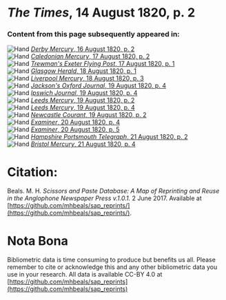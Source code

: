 # *The Times*, 14 August 1820, p. 2  
  
### Content from this page subsequently appeared in:  
![Hand](http://scissorsandpaste.net/wp-content/uploads/2017/06/smallhandpointer.png) [*Derby Mercury*, 16 August 1820, p. 2](https://mhbeals.github.io/sap_html/Derby-Mercury/Derby-Mercury-16-August-1820-p-2)  
![Hand](http://scissorsandpaste.net/wp-content/uploads/2017/06/smallhandpointer.png) [*Caledonian Mercury*, 17 August 1820, p. 2](https://mhbeals.github.io/sap_html/Caledonian-Mercury/Caledonian-Mercury-17-August-1820-p-2)  
![Hand](http://scissorsandpaste.net/wp-content/uploads/2017/06/smallhandpointer.png) [*Trewman's Exeter Flying Post*, 17 August 1820, p. 1](https://mhbeals.github.io/sap_html/Trewman's-Exeter-Flying-Post/Trewman's-Exeter-Flying-Post-17-August-1820-p-1)  
![Hand](http://scissorsandpaste.net/wp-content/uploads/2017/06/smallhandpointer.png) [*Glasgow Herald*, 18 August 1820, p. 1](https://mhbeals.github.io/sap_html/Glasgow-Herald/Glasgow-Herald-18-August-1820-p-1)  
![Hand](http://scissorsandpaste.net/wp-content/uploads/2017/06/smallhandpointer.png) [*Liverpool Mercury*, 18 August 1820, p. 3](https://mhbeals.github.io/sap_html/Liverpool-Mercury/Liverpool-Mercury-18-August-1820-p-3)  
![Hand](http://scissorsandpaste.net/wp-content/uploads/2017/06/smallhandpointer.png) [*Jackson's Oxford Journal*, 19 August 1820, p. 4](https://mhbeals.github.io/sap_html/Jackson's-Oxford-Journal/Jackson's-Oxford-Journal-19-August-1820-p-4)  
![Hand](http://scissorsandpaste.net/wp-content/uploads/2017/06/smallhandpointer.png) [*Ipswich Journal*, 19 August 1820, p. 4](https://mhbeals.github.io/sap_html/Ipswich-Journal/Ipswich-Journal-19-August-1820-p-4)  
![Hand](http://scissorsandpaste.net/wp-content/uploads/2017/06/smallhandpointer.png) [*Leeds Mercury*, 19 August 1820, p. 2](https://mhbeals.github.io/sap_html/Leeds-Mercury/Leeds-Mercury-19-August-1820-p-2)  
![Hand](http://scissorsandpaste.net/wp-content/uploads/2017/06/smallhandpointer.png) [*Leeds Mercury*, 19 August 1820, p. 4](https://mhbeals.github.io/sap_html/Leeds-Mercury/Leeds-Mercury-19-August-1820-p-4)  
![Hand](http://scissorsandpaste.net/wp-content/uploads/2017/06/smallhandpointer.png) [*Newcastle Courant*, 19 August 1820, p. 2](https://mhbeals.github.io/sap_html/Newcastle-Courant/Newcastle-Courant-19-August-1820-p-2)  
![Hand](http://scissorsandpaste.net/wp-content/uploads/2017/06/smallhandpointer.png) [*Examiner*, 20 August 1820, p. 4](https://mhbeals.github.io/sap_html/Examiner/Examiner-20-August-1820-p-4)  
![Hand](http://scissorsandpaste.net/wp-content/uploads/2017/06/smallhandpointer.png) [*Examiner*, 20 August 1820, p. 5](https://mhbeals.github.io/sap_html/Examiner/Examiner-20-August-1820-p-5)  
![Hand](http://scissorsandpaste.net/wp-content/uploads/2017/06/smallhandpointer.png) [*Hampshire Portsmouth Telegraph*, 21 August 1820, p. 2](https://mhbeals.github.io/sap_html/Hampshire-Portsmouth-Telegraph/Hampshire-Portsmouth-Telegraph-21-August-1820-p-2)  
![Hand](http://scissorsandpaste.net/wp-content/uploads/2017/06/smallhandpointer.png) [*Bristol Mercury*, 21 August 1820, p. 4](https://mhbeals.github.io/sap_html/Bristol-Mercury/Bristol-Mercury-21-August-1820-p-4)  


# Citation: 

Beals. M. H. *Scissors and Paste Database: A Map of Reprinting and Reuse in the Anglophone Newspaper Press v.1.0.1.* 2 June 2017. Available at [https://github.com/mhbeals/sap_reprints/](https://github.com/mhbeals/sap_reprints/). 

# Nota Bona

Bibliometric data is time consuming to produce but benefits us all. Please remember to cite or acknowledge this and any other bibliometric data you use in your research. All data is available CC-BY 4.0 at [https://github.com/mhbeals/sap_reprints](https://github.com/mhbeals/sap_reprints)